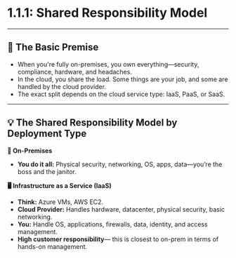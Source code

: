 # 1.1.1: Shared Responsibility Model

---

##  🧱 The Basic Premise ## 
- When you're fully on-premises, you own everything—security, compliance, hardware, and headaches.
- In the cloud, you share the load. Some things are your job, and some are handled by the cloud provider.
- The exact split depends on the cloud service type: IaaS, PaaS, or SaaS.

---

## 💡 The Shared Responsibility Model by Deployment Type ## 

**🏢 On-Premises**
- **You do it all:** Physical security, networking, OS, apps, data—you’re the boss and the janitor.

**🖥️ Infrastructure as a Service (IaaS)**
- **Think:** Azure VMs, AWS EC2.
- **Cloud Provider:** Handles hardware, datacenter, physical security, basic networking.
- **You:** Handle OS, applications, firewalls, data, identity, and access management.
- **High customer responsibility**— this is closest to on-prem in terms of hands-on management.
